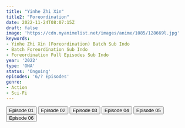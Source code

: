 ```yaml
---
title: "Yinhe Zhi Xin"
title2: "Foreordination"
date: 2022-11-24T08:07:15Z
draft: false
image: 'https://cdn.myanimelist.net/images/anime/1085/128669l.jpg'
keywords:
- Yinhe Zhi Xin (Foreordination) Batch Sub Indo
- Batch Foreordination Sub Indo
- Foreordination Full Episodes Sub Indo
year: '2022'
type: 'ONA'
status: 'Ongoing'
episodes: '6/? Episodes'
genre:
- Action
- Sci-Fi
---
```


<div class="d-g gg-5 gtc-r ai-c">
<button onclick="window.open('?arc=NfEjiUW69P_20221027/1/MP4/Kuramanime-FORDNT-01-480p-BGlobal','_blank')">Episode 01</button>
<button onclick="window.open('?arc=NfEjiUW69P_20221027/2/MP4/Kuramanime-FORDNT-02-480p-BGlobal','_blank')">Episode 02</button>
<button onclick="window.open('?arc=SuDWhqeDfa_20221103/3/MP4/Kuramanime-FORDNT-03-480p-BGlobal','_blank')">Episode 03</button>
<button onclick="window.open('?arc=lOG70Ze2SS_20221110/4/MP4/Kuramanime-FORDNT-04-480p-BGlobal','_blank')">Episode 04</button>
<button onclick="window.open('?arc=hD7a8xBTON_20221117/5/MP4/Kuramanime-FORDNT-05-480p-BGlobal','_blank')">Episode 05</button>
<button onclick="window.open('?arc=TvOlzvmb8B_20221124/6/MP4/Kuramanime-FORDNT-06-480p-BGlobal','_blank')">Episode 06</button>
</div>
